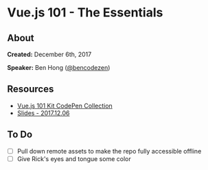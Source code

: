 # Vue.js 101 - The Essentials

## About

**Created:** December 6th, 2017

**Speaker:** Ben Hong ([@bencodezen](https://twitter.com/bencodezen))

## Resources

* [Vue.js 101 Kit CodePen Collection](https://codepen.io/collection/DmRKRB/)
* [Slides - 2017.12.06](https://github.com/VueDC/vuejs-101-the-essentials/blob/master/slides/2017-12-06-vuejs-101-the-essentials.pdf)

## To Do

* [ ] Pull down remote assets to make the repo fully accessible offline
* [ ] Give Rick's eyes and tongue some color

